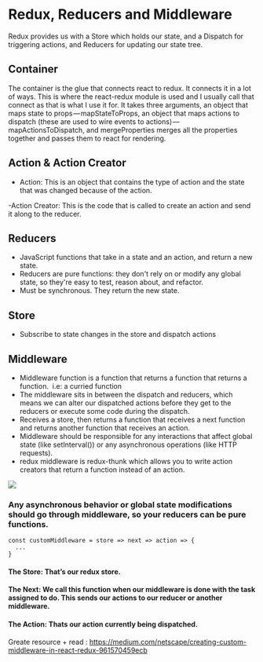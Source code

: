 # Redux, Reducers and Middleware
Redux provides us with a Store which holds our state, and a Dispatch for triggering actions, and Reducers for updating our state tree.

## Container

The container is the glue that connects react to redux. It connects it in a lot of ways. This is where the react-redux module is used and I usually call that connect as that is what I use it for. It takes three arguments, an object that maps state to props — mapStateToProps, an object that maps actions to dispatch (these are used to wire events to actions) — mapActionsToDispatch, and mergeProperties merges all the properties together and passes them to react for rendering.

## Action & Action Creator

- Action: This is an object that contains the type of action and the state that was changed because of the action.

-Action Creator: This is the code that is called to create an action and send it along to the reducer.

## Reducers

- JavaScript functions that take in a state and an action, and return a new state. 
- Reducers are pure functions: they don't rely on or modify any global state, so they're easy to test, reason about, and refactor.
- Must be synchronous. They return the new state.

## Store

- Subscribe to state changes in the store and dispatch actions

## Middleware

- Middleware function is a function that returns a function that returns a function.  i.e: a curried function
- The middleware sits in between the dispatch and reducers, which means we can alter our dispatched actions before they get to the reducers or execute some code during the dispatch.
- Receives a store, then returns a function that receives a next function and returns another function that receives an action.
- Middleware should be responsible for any interactions that affect global state (like setInterval()) or any asynchronous operations (like HTTP requests).
- redux middleware is redux-thunk which allows you to write action creators that return a function instead of an action.

<img src="https://cdn-images-1.medium.com/max/1600/1*HdW9EAF92r__hgFINFGYSw.png">

### Any asynchronous behavior or global state modifications should go through middleware, so your reducers can be pure functions. 

```
const customMiddleware = store => next => action => {
  ...
}
```

#### The Store: That’s our redux store.

#### The Next: We call this function when our middleware is done with the task assigned to do. This sends our actions to our reducer or another middleware.

#### The Action: Thats our action currently being dispatched.

Greate resource + read : <a href="https://medium.com/netscape/creating-custom-middleware-in-react-redux-961570459ecb">https://medium.com/netscape/creating-custom-middleware-in-react-redux-961570459ecb</a>
